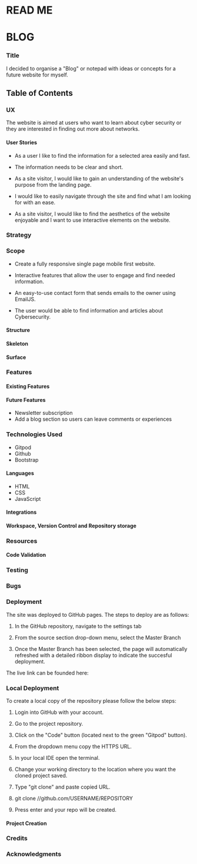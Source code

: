 

# READ ME

# BLOG

### Title

I decided to organise a "Blog" or notepad with ideas or concepts for a future website for myself.

## Table of Contents

### UX

The website is aimed at users who want to learn about cyber security or they are interested in finding out more about networks.



#### User Stories

- As a user I like to find the information for a selected area easily and fast.

- The information needs to be clear and short.

- As a site visitor, I would like to gain an understanding of the website's purpose from the landing page.

- I would like to easily navigate through the site and find what I am looking for with an ease.

- As a site visitor, I would like to find the aesthetics of the website enjoyable and I want to use interactive elements on the website.


### Strategy

### Scope

- Create a fully responsive single page mobile first website.

- Interactive features that allow the user to engage and find needed information.
- An easy-to-use contact form that sends emails to the owner using EmailJS.
- The user would be able to find  information and articles about Cybersecurity.

#### Structure

#### Skeleton

#### Surface

### Features

#### Existing Features

#### Future Features

- Newsletter subscription
- Add a blog section so users can leave comments or experiences


### Technologies Used

- Gitpod
- Github
- Bootstrap


#### Languages

- HTML
- CSS
- JavaScript

#### Integrations

#### Workspace, Version Control and Repository storage

### Resources

#### Code Validation

### Testing

### Bugs

### Deployment

The site was deployed to GitHub pages. The steps to deploy are as follows:

1. In the GitHub repository, navigate to the settings tab

2. From the source section drop-down menu, select the Master Branch

3. Once the Master Branch has been selected, the page will automatically refreshed with a detailed ribbon display to indicate the succesful deployment.

The live link can be founded here:

### Local Deployment

To create a local copy of the repository please follow the below steps:

1. Login into GitHub with your account.

2. Go to the project repository.

3. Click on the "Code" button (located next to the green "Gitpod" button).

4.  From the dropdown menu copy the HTTPS URL.

5. In your local IDE open the terminal.

6. Change your working directory to the location where you want the cloned project saved.

7. Type "git clone" and paste copied URL.

8. git clone //github.com/USERNAME/REPOSITORY

9. Press enter and your repo will be created.

#### Project Creation

### Credits

### Acknowledgments

